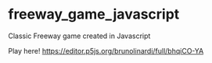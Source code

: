 # freeway_game_javascript
Classic Freeway game created in Javascript

Play here!
https://editor.p5js.org/brunolinardi/full/bhqiCO-YA
